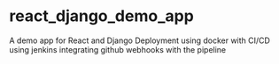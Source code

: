 # react_django_demo_app
A demo app for React and Django Deployment using docker with CI/CD using jenkins integrating github webhooks with the pipeline 
